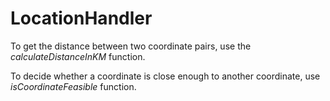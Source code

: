 # LocationHandler
To get the distance between two coordinate pairs, use the *calculateDistanceInKM* function.

To decide whether a coordinate is close enough to another coordinate, use *isCoordinateFeasible* function.